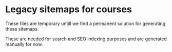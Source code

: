 # Legacy sitemaps for courses

These files are temporary untill we find a permanent solution for generating these sitemaps.

These are needed for search and SEO indexing purposes and are generated manually for now.
